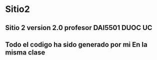 # Sitio2
Sitio 2 version 2.0 profesor DAI5501 DUOC UC
---------------------------------------------
Todo el codigo ha sido generado por mi
En la misma clase
---------------------------------------------
